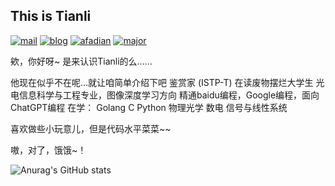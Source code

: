 ## This is Tianli

[![mail](https://img.shields.io/badge/Email-wutianli@tianli0.top-F2572D?style=flat-square)](mailto:wutianli@tianli0.top)
[![blog](https://img.shields.io/badge/HomePage-tianli0.top-008972?style=flat-square)](https://www.tianli0.top)
[![afadian](https://img.shields.io/badge/爱发电-@Tianli0-8F6ADB?style=flat-square)](https://afdian.net/@Tianli0)
[![major](https://img.shields.io/badge/major-O_I_S_E-3053FF?style=flat-square)](Optoelectronic_information_science_and_engineering)

欸，你好呀~  是来认识Tianli的么……

他现在似乎不在呢…就让咱简单介绍下吧
鉴赏家 (ISTP-T)
在读废物摆烂大学生
光电信息科学与工程专业，图像深度学习方向
精通baidu编程，Google编程，面向ChatGPT编程
在学：
Golang
C
Python
物理光学
数电
信号与线性系统

喜欢做些小玩意儿，但是代码水平菜菜~~

嗷，对了，饿饿~！

![Anurag's GitHub stats](https://github-readme-stats.vercel.app/api?username=tianli0&show_icons=true&count_private=true&bg_color=30,e96443,904e95&title_color=fff&text_color=fff)


